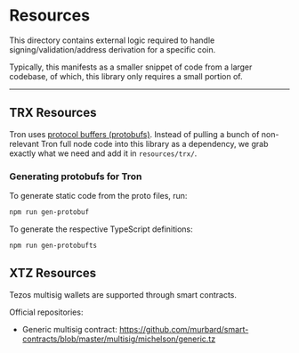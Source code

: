# Resources
This directory contains external logic required to handle signing/validation/address derivation for
a specific coin.

Typically, this manifests as a smaller snippet of code from a larger codebase, of which, this
library only requires a small portion of.

---

## TRX Resources
Tron uses [protocol buffers (protobufs)](https://developers.google.com/protocol-buffers). Instead of
pulling a bunch of non-relevant Tron full node code into this library as a dependency, we grab
exactly what we need and add it in `resources/trx/`.

### Generating protobufs for Tron

To generate static code from the proto files, run:

```bash
npm run gen-protobuf
```

To generate the respective TypeScript definitions:

```bash
npm run gen-protobufts
```

## XTZ Resources
Tezos multisig wallets are supported through smart contracts.

Official repositories:
* Generic multisig contract: https://github.com/murbard/smart-contracts/blob/master/multisig/michelson/generic.tz
